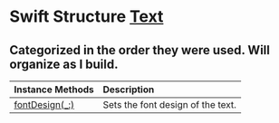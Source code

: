 # Swift Structure [Text](https://developer.apple.com/documentation/swiftui/text)

## Categorized in the order they were used. Will organize as I build.

| Instance Methods | Description |
| :--------------- | :---------- |
| [fontDesign(_:)](https://developer.apple.com/documentation/swiftui/text/fontdesign(_:)) | Sets the font design of the text. |


<!-- > 12/31/2023
>> Building a Dictionary and went searching for font methods. -->











